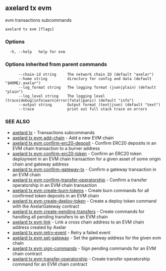 ## axelard tx evm

evm transactions subcommands

```
axelard tx evm [flags]
```

### Options

```
  -h, --help   help for evm
```

### Options inherited from parent commands

```
      --chain-id string     The network chain ID (default "axelar")
      --home string         directory for config and data (default "$HOME/.axelar")
      --log_format string   The logging format (json|plain) (default "plain")
      --log_level string    The logging level (trace|debug|info|warn|error|fatal|panic) (default "info")
      --output string       Output format (text|json) (default "text")
      --trace               print out full stack trace on errors
```

### SEE ALSO

- [axelard tx](/cli-docs/v0_29_1/axelard_tx) - Transactions subcommands
- [axelard tx evm add-chain](/cli-docs/v0_29_1/axelard_tx_evm_add-chain) - Add a new EVM chain
- [axelard tx evm confirm-erc20-deposit](axelard_tx_evm_confirm-erc20-deposit) - Confirm ERC20 deposits in an EVM chain transaction to a burner address
- [axelard tx evm confirm-erc20-token](axelard_tx_evm_confirm-erc20-token) - Confirm an ERC20 token deployment in an EVM chain transaction for a given asset of some origin chain and gateway address
- [axelard tx evm confirm-gateway-tx](/cli-docs/v0_29_1/axelard_tx_evm_confirm-gateway-tx) - Confirm a gateway transaction in an EVM chain
- [axelard tx evm confirm-transfer-operatorship](/cli-docs/v0_29_1/axelard_tx_evm_confirm-transfer-operatorship) - Confirm a transfer operatorship in an EVM chain transaction
- [axelard tx evm create-burn-tokens](/cli-docs/v0_29_1/axelard_tx_evm_create-burn-tokens) - Create burn commands for all confirmed token deposits in an EVM chain
- [axelard tx evm create-deploy-token](/cli-docs/v0_29_1/axelard_tx_evm_create-deploy-token) - Create a deploy token command with the AxelarGateway contract
- [axelard tx evm create-pending-transfers](/cli-docs/v0_29_1/axelard_tx_evm_create-pending-transfers) - Create commands for handling all pending transfers to an EVM chain
- [axelard tx evm link](/cli-docs/v0_29_1/axelard_tx_evm_link) - Link a cross chain address to an EVM chain address created by Axelar
- [axelard tx evm retry-event](/cli-docs/v0_29_1/axelard_tx_evm_retry-event) - Retry a failed event
- [axelard tx evm set-gateway](/cli-docs/v0_29_1/axelard_tx_evm_set-gateway) - Set the gateway address for the given evm chain
- [axelard tx evm sign-commands](/cli-docs/v0_29_1/axelard_tx_evm_sign-commands) - Sign pending commands for an EVM chain contract
- [axelard tx evm transfer-operatorship](/cli-docs/v0_29_1/axelard_tx_evm_transfer-operatorship) - Create transfer operatorship command for an EVM chain contract
